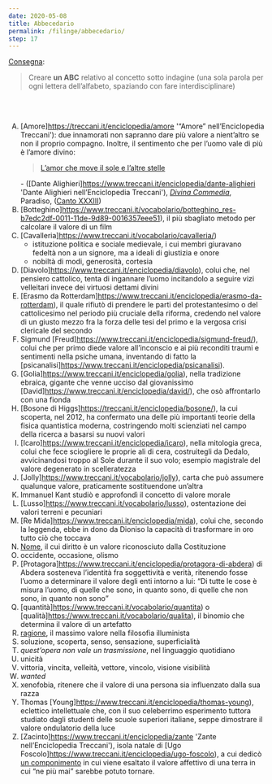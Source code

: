 ```yaml
---
date: 2020-05-08
title: Abbecedario
permalink: /filinge/abbecedario/
step: 17
---
```

[Consegna](https://filinge.blogspot.com/2020/05/step-17-un-abbecedario.html):

> Creare **un ABC** relativo al concetto sotto indagine (una sola parola per ogni lettera dell’alfabeto, spaziando con fare interdisciplinare)

<br>
<br>

1. [Amore]https://treccani.it/enciclopedia/amore '“Amore” nell’Enciclopedia Treccani'): due innamorati non sapranno dare più valore a nient’altro se non il proprio compagno. Inoltre, il sentimento che per l’uomo vale di più è l’amore divino:<blockquote><a href="https://it.wikipedia.org/wiki/L%27amor_che_move_il_sole_e_l%27altre_stelle"  target="_blank">L’amor che move il sole e l’altre stelle</a></blockquote> - ([Dante Alighieri]https://www.treccani.it/enciclopedia/dante-alighieri 'Dante Alighieri nell’Enciclopedia Treccani')</a>, <cite><a href="www.treccani.it/enciclopedia/divina-commedia/"  target="_blank" title='“Divina Commedia„ nell’Enciclopedia Treccani'>Divina Commedia</a></cite>, Paradiso, ([Canto XXXIII](https://digitaldante.columbia.edu/dante/divine-comedy/paradiso/paradiso-33/))
1. [Botteghino]https://www.treccani.it/vocabolario/botteghino_res-b7edc2df-0011-11de-9d89-0016357eee51), il più sbagliato metodo per calcolare il valore di un film
1. [Cavalleria]https://www.treccani.it/vocabolario/cavalleria/)
	- istituzione politica e sociale medievale, i cui membri giuravano fedeltà non a un signore, ma a ideali di giustizia e onore
	- nobiltà di modi, generosità, cortesia
1. [Diavolo]https://www.treccani.it/enciclopedia/diavolo), colui che, nel pensiero cattolico, tenta di ingannare l’uomo incitandolo a seguire vizi velleitari invece dei virtuosi dettami divini
1. [Erasmo da Rotterdam]https://www.treccani.it/enciclopedia/erasmo-da-rotterdam), il quale rifiutò di prendere le parti del protestantesimo o del cattolicesimo nel periodo più cruciale della riforma, credendo nel valore di un giusto mezzo fra la forza delle tesi del primo e la vergosa crisi clericale del secondo
1. Sigmund [Freud]https://www.treccani.it/enciclopedia/sigmund-freud/), colui che per primo diede valore all’inconscio e ai più reconditi traumi e sentimenti nella psiche umana, inventando di fatto la [psicanalisi]https://www.treccani.it/enciclopedia/psicanalisi).
1. [Golia]https://www.treccani.it/enciclopedia/golia), nella tradizione ebraica, gigante che venne ucciso dal giovanissimo [David]https://www.treccani.it/enciclopedia/david/), che osò affrontarlo con una fionda
1. [Bosone di Higgs]https://treccani.it/enciclopedia/bosone/), la cui scoperta, nel 2012, ha confermato una delle più importanti teorie della fisica quantistica moderna, costringendo molti scienziati nel campo della ricerca a basarsi su nuovi valori
1. [Icaro]https://www.treccani.it/enciclopedia/icaro), nella mitologia greca, colui che fece sciogliere le proprie ali di cera, costruitegli da Dedalo, avvicinandosi troppo al Sole durante il suo volo; esempio magistrale del valore degenerato in scelleratezza
1. [Jolly]https://www.treccani.it/vocabolario/jolly), carta che può assumere qualunque valore, praticamente sostituendone un’altra
1. Immanuel Kant studiò e approfondì il concetto di valore morale
1. [Lusso]https://www.treccani.it/vocabolario/lusso), ostentazione dei valori terreni e pecuniari
1. [Re Mida]https://www.treccani.it/enciclopedia/mida), colui che, secondo la leggenda, ebbe in dono da Dioniso la capacità di trasformare in oro tutto ciò che toccava
1. [Nome](https://hyp.is/tC6JIq1QEeqdjOd0iG9CKg/www.treccani.it/enciclopedia/nome), il cui diritto è un valore riconosciuto dalla Costituzione
1. occidente, occasione, olismo
1. [Protagora]https://www.treccani.it/enciclopedia/protagora-di-abdera) di Abdera sosteneva l’identità fra soggettività e verità, ritenendo fosse l’uomo a determinare il valore degli enti intorno a lui: <q>Di tutte le cose è misura l’uomo, di quelle che sono, in quanto sono, di quelle che non sono, in quanto non sono</q>
1. [quantità]https://www.treccani.it/vocabolario/quantita) o [qualità]https://www.treccani.it/vocabolario/qualita), il binomio che determina il valore di un artefatto
1. [ragione](https://hyp.is/gbr96q7lEeq5TftVAlo06A/www.treccani.it/enciclopedia/illuminismo), il massimo valore nella filosofia illuminista
1. soluzione, scoperta, senso, sensazione, superficialità
1. *quest’opera non vale un trasmissione*, nel linguaggio quotidiano
1. unicità
1. vittoria, vincita, velleità, vettore, vincolo, visione visibilità
1. *wanted*
1. xenofobia, ritenere che il valore di una persona sia influenzato dalla sua razza
1. Thomas [Young]https://www.treccani.it/enciclopedia/thomas-young), eclettico intellettuale che, con il suo celeberrimo esperimento tuttora studiato dagli studenti delle scuole superiori italiane, seppe dimostrare il valore ondulatorio della luce
1. [Zacinto]https://www.treccani.it/enciclopedia/zante 'Zante nell’Enciclopedia Treccani'), isola natale di [Ugo Foscolo]https://www.treccani.it/enciclopedia/ugo-foscolo), a cui dedicò [un componimento](https://it.wikipedia.org/wiki/A_Zacinto) in cui viene esaltato il valore affettivo di una terra in cui <q>ne più mai</q> sarebbe potuto tornare.

<style>ol {list-style: upper-alpha}</style>
